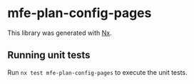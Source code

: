 # mfe-plan-config-pages

This library was generated with [Nx](https://nx.dev).

## Running unit tests

Run `nx test mfe-plan-config-pages` to execute the unit tests.
